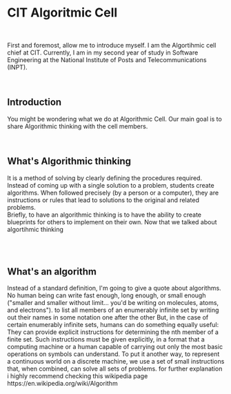 <h1>CIT Algoritmic Cell</h1>

<br/>

<p>First and foremost, allow me to introduce myself. I am the Algortihmic cell chief at CIT. Currently, I am in my second year of study in Software Engineering at the National Institute of Posts and Telecommunications (INPT).</p>

<br/>

<h2>Introduction</h2>
<p>You might be wondering what we do at Algorithmic Cell. Our main goal is to share Algorithmic thinking with the cell members.</p>

<br/>

<h2>What's Algorithmic thinking</h2>
<p>It is a method of solving by clearly defining the procedures required. Instead of coming up with a single solution to a problem, students create algorithms. When followed precisely (by a person or a computer), they are instructions or rules that lead to solutions to the original and related problems. <br /> Briefly, to have an algorithmic thinking is to have the ability to create blueprints for others to implement on their own. Now that we talked about algortihmic thinking </p>

<br/>
<br/>

<h2>What's an algorithm</h2>
<p>Instead of a standard definition, I'm going to give a quote about algorithms. No human being can write fast enough, long enough, or small enough ("smaller and smaller without limit... you'd be writing on molecules, atoms, and electrons"). to list all members of an enumerably infinite set by writing out their names in some notation one after the other But, in the case of certain enumerably infinite sets, humans can do something equally useful: They can provide explicit instructions for determining the nth member of a finite set. Such instructions must be given explicitly, in a format that a computing machine or a human capable of carrying out only the most basic operations on symbols can understand. To put it another way, to represent a continuous world on a discrete machine, we use a set of small instructions that, when combined, can solve all sets of problems. for further explanation i highly recommend checking this wikipedia page https://en.wikipedia.org/wiki/Algorithm</p>

